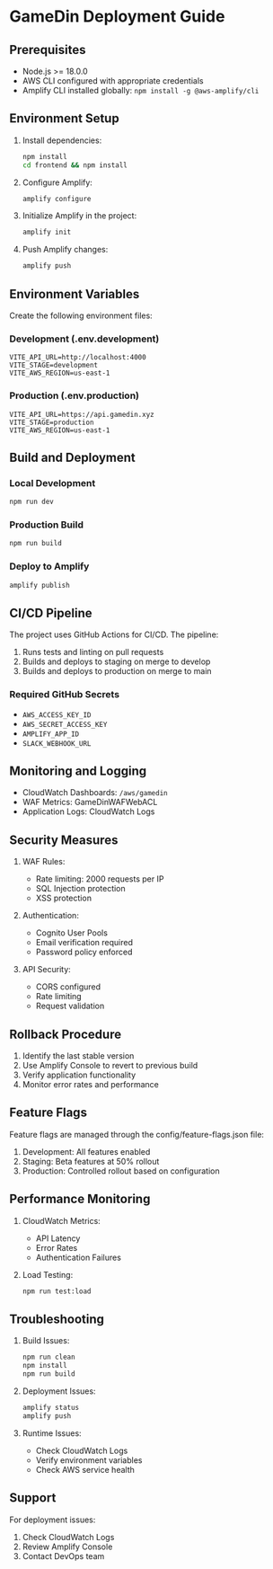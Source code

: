 # GameDin Deployment Guide

## Prerequisites

- Node.js >= 18.0.0
- AWS CLI configured with appropriate credentials
- Amplify CLI installed globally: `npm install -g @aws-amplify/cli`

## Environment Setup

1. Install dependencies:

   ```bash
   npm install
   cd frontend && npm install
   ```

2. Configure Amplify:

   ```bash
   amplify configure
   ```

3. Initialize Amplify in the project:

   ```bash
   amplify init
   ```

4. Push Amplify changes:
   ```bash
   amplify push
   ```

## Environment Variables

Create the following environment files:

### Development (.env.development)

```env
VITE_API_URL=http://localhost:4000
VITE_STAGE=development
VITE_AWS_REGION=us-east-1
```

### Production (.env.production)

```env
VITE_API_URL=https://api.gamedin.xyz
VITE_STAGE=production
VITE_AWS_REGION=us-east-1
```

## Build and Deployment

### Local Development

```bash
npm run dev
```

### Production Build

```bash
npm run build
```

### Deploy to Amplify

```bash
amplify publish
```

## CI/CD Pipeline

The project uses GitHub Actions for CI/CD. The pipeline:

1. Runs tests and linting on pull requests
2. Builds and deploys to staging on merge to develop
3. Builds and deploys to production on merge to main

### Required GitHub Secrets

- `AWS_ACCESS_KEY_ID`
- `AWS_SECRET_ACCESS_KEY`
- `AMPLIFY_APP_ID`
- `SLACK_WEBHOOK_URL`

## Monitoring and Logging

- CloudWatch Dashboards: `/aws/gamedin`
- WAF Metrics: GameDinWAFWebACL
- Application Logs: CloudWatch Logs

## Security Measures

1. WAF Rules:
   - Rate limiting: 2000 requests per IP
   - SQL Injection protection
   - XSS protection

2. Authentication:
   - Cognito User Pools
   - Email verification required
   - Password policy enforced

3. API Security:
   - CORS configured
   - Rate limiting
   - Request validation

## Rollback Procedure

1. Identify the last stable version
2. Use Amplify Console to revert to previous build
3. Verify application functionality
4. Monitor error rates and performance

## Feature Flags

Feature flags are managed through the config/feature-flags.json file:

1. Development: All features enabled
2. Staging: Beta features at 50% rollout
3. Production: Controlled rollout based on configuration

## Performance Monitoring

1. CloudWatch Metrics:
   - API Latency
   - Error Rates
   - Authentication Failures

2. Load Testing:
   ```bash
   npm run test:load
   ```

## Troubleshooting

1. Build Issues:

   ```bash
   npm run clean
   npm install
   npm run build
   ```

2. Deployment Issues:

   ```bash
   amplify status
   amplify push
   ```

3. Runtime Issues:
   - Check CloudWatch Logs
   - Verify environment variables
   - Check AWS service health

## Support

For deployment issues:

1. Check CloudWatch Logs
2. Review Amplify Console
3. Contact DevOps team
